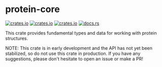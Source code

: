# protein-core

[![crates.io](https://img.shields.io/crates/d/protein-core.svg)](https://crates.io/crates/protein-core)
[![crates.io](https://img.shields.io/crates/v/protein-core.svg)](https://crates.io/crates/protein-core)
[![crates.io](https://img.shields.io/crates/l/protein-core.svg)](https://crates.io/crates/protein-core)
[![docs.rs](https://docs.rs/protein-core/badge.svg)](https://docs.rs/protein-core)

This crate provides fundamental types and data for working with protein structures.

NOTE: This crate is in early development and the API has not yet been stabilized, so do not use this crate in production. If you have any suggestions, please don't hesitate to open an issue or make a PR!
